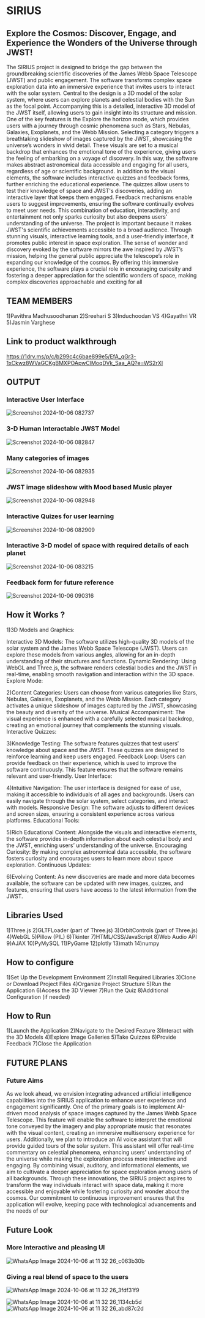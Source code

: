 # SIRIUS
## Explore the Cosmos: Discover, Engage, and Experience the Wonders of the Universe through JWST! ##

The SIRIUS project is designed to bridge the gap between the groundbreaking scientific discoveries of the James Webb Space Telescope (JWST) and public engagement. The software transforms complex space exploration data into an immersive experience that invites users to interact with the solar system. Central to the design is a 3D model of the solar system, where users can explore planets and celestial bodies with the Sun as the focal point. Accompanying this is a detailed, interactive 3D model of the JWST itself, allowing users to gain insight into its structure and mission. One of the key features is the Explore the horizon mode, which provides users with a journey through cosmic phenomena such as Stars, Nebulas, Galaxies, Exoplanets, and the Webb Mission. Selecting a category triggers a breathtaking slideshow of images captured by the JWST, showcasing the universe’s wonders in vivid detail. These visuals are set to a musical backdrop that enhances the emotional tone of the experience, giving users the feeling of embarking on a voyage of discovery. In this way, the software makes abstract astronomical data accessible and engaging for all users, regardless of age or scientific background. In addition to the visual elements, the software includes interactive quizzes and feedback forms, further enriching the educational experience. The quizzes allow users to test their knowledge of space and JWST's discoveries, adding an interactive layer that keeps them engaged. Feedback mechanisms enable users to suggest improvements, ensuring the software continually evolves to meet user needs. This combination of education, interactivity, and entertainment not only sparks curiosity but also deepens users' understanding of the universe. The project is important because it makes JWST's scientific achievements accessible to a broad audience. Through stunning visuals, interactive learning tools, and a user-friendly interface, it promotes public interest in space exploration. The sense of wonder and discovery evoked by the software mirrors the awe inspired by JWST’s mission, helping the general public appreciate the telescope’s role in expanding our knowledge of the cosmos. By offering this immersive experience, the software plays a crucial role in encouraging curiosity and fostering a deeper appreciation for the scientific wonders of space, making complex discoveries approachable and exciting for all

## TEAM MEMBERS ##
1)Pavithra Madhusoodhanan
2)Sreehari S
3)Induchoodan VS
4)Gayathri VR
5)Jasmin Varghese

## Link to product walkthrough ##
https://1drv.ms/p/c/b299c4c6bae899e5/EfA_qGr3-1xCkwz8WVaGCKgBMXPOApwClMoqDVk_Saa_AQ?e=WS2rXI

## OUTPUT ##
### Interactive User Interface ###
![Screenshot 2024-10-06 082737](https://github.com/user-attachments/assets/5b1dfd75-f708-472b-a702-d61625eef2ff)

### 3-D Human Interactable JWST Model ###
![Screenshot 2024-10-06 082847](https://github.com/user-attachments/assets/382a1b94-d73d-4fbb-ac42-725aaf06f5c1)

### Many categories of images ###
![Screenshot 2024-10-06 082935](https://github.com/user-attachments/assets/b26274a2-ae8c-4be5-aacc-a54319399920)

### JWST image slideshow with Mood based Music player ###
![Screenshot 2024-10-06 082948](https://github.com/user-attachments/assets/47479acb-1598-4211-9027-4fb86baed4f8)

### Interactive Quizes for user learning ###
![Screenshot 2024-10-06 082909](https://github.com/user-attachments/assets/77e5f93c-c238-44fb-93db-f63948d2e9fd)

### Interactive 3-D model of space with required details of each planet ###
![Screenshot 2024-10-06 083215](https://github.com/user-attachments/assets/d335f5ae-cf93-48c9-86dd-2699e29d6873)

### Feedback form for future reference ###
![Screenshot 2024-10-06 090316](https://github.com/user-attachments/assets/5a5ccca7-a5e9-48ac-b5e2-9f02080fb8e9)

## How it Works ? ##
1)3D Models and Graphics:

Interactive 3D Models: The software utilizes high-quality 3D models of the solar system and the James Webb Space Telescope (JWST). Users can explore these models from various angles, allowing for an in-depth understanding of their structures and functions.
Dynamic Rendering: Using WebGL and Three.js, the software renders celestial bodies and the JWST in real-time, enabling smooth navigation and interaction within the 3D space.
Explore Mode:

2)Content Categories: Users can choose from various categories like Stars, Nebulas, Galaxies, Exoplanets, and the Webb Mission. Each category activates a unique slideshow of images captured by the JWST, showcasing the beauty and diversity of the universe.
Musical Accompaniment: The visual experience is enhanced with a carefully selected musical backdrop, creating an emotional journey that complements the stunning visuals.
Interactive Quizzes:

3)Knowledge Testing: The software features quizzes that test users’ knowledge about space and the JWST. These quizzes are designed to reinforce learning and keep users engaged.
Feedback Loop: Users can provide feedback on their experience, which is used to improve the software continuously. This feature ensures that the software remains relevant and user-friendly.
User Interface:

4)Intuitive Navigation: The user interface is designed for ease of use, making it accessible to individuals of all ages and backgrounds. Users can easily navigate through the solar system, select categories, and interact with models.
Responsive Design: The software adjusts to different devices and screen sizes, ensuring a consistent experience across various platforms.
Educational Tools:

5)Rich Educational Content: Alongside the visuals and interactive elements, the software provides in-depth information about each celestial body and the JWST, enriching users’ understanding of the universe.
Encouraging Curiosity: By making complex astronomical data accessible, the software fosters curiosity and encourages users to learn more about space exploration.
Continuous Updates:

6)Evolving Content: As new discoveries are made and more data becomes available, the software can be updated with new images, quizzes, and features, ensuring that users have access to the latest information from the JWST.

## Libraries Used ##
1)Three.js
2)GLTFLoader (part of Three.js)
3)OrbitControls (part of Three.js)
4)WebGL
5)Pillow (PIL)
6)Tkinter
7)HTML/CSS/JavaScript
8)Web Audio API
9)AJAX
10)PyMySQL
11)PyGame
12)plotly
13)math
14)numpy

## How to configure ##
1)Set Up the Development Environment
2)Install Required Libraries
3)Clone or Download Project Files
4)Organize Project Structure
5)Run the Application
6)Access the 3D Viewer
7)Run the Quiz
8)Additional Configuration (if needed)

## How to Run ##
1)Launch the Application
2)Navigate to the Desired Feature
3)Interact with the 3D Models
4)Explore Image Galleries
5)Take Quizzes
6)Provide Feedback
7)Close the Application

## FUTURE PLANS ##
### Future Aims ###
As we look ahead, we envision integrating advanced artificial intelligence capabilities into the SIRIUS application to enhance user experience and engagement significantly. One of the primary goals is to implement AI-driven mood analysis of space images captured by the James Webb Space Telescope. This feature will enable the software to interpret the emotional tone conveyed by the imagery and play appropriate music that resonates with the visual content, creating an immersive multisensory experience for users. Additionally, we plan to introduce an AI voice assistant that will provide guided tours of the solar system. This assistant will offer real-time commentary on celestial phenomena, enhancing users' understanding of the universe while making the exploration process more interactive and engaging. By combining visual, auditory, and informational elements, we aim to cultivate a deeper appreciation for space exploration among users of all backgrounds. Through these innovations, the SIRIUS project aspires to transform the way individuals interact with space data, making it more accessible and enjoyable while fostering curiosity and wonder about the cosmos. Our commitment to continuous improvement ensures that the application will evolve, keeping pace with technological advancements and the needs of our  

## Future Look ##
### More Interactive and pleasing UI ###
![WhatsApp Image 2024-10-06 at 11 32 26_c063b30b](https://github.com/user-attachments/assets/35e19550-f120-4853-a1c9-ea0c43c906d9)

### Giving a real blend of space to the users ###
![WhatsApp Image 2024-10-06 at 11 32 26_3fdf31f9](https://github.com/user-attachments/assets/8c23315f-8a1a-4d8b-8ab9-ddfe57fcf618)

![WhatsApp Image 2024-10-06 at 11 32 26_1134cb5d](https://github.com/user-attachments/assets/32e8cb32-36d8-47e1-b3cd-588a7e5cb173)
![WhatsApp Image 2024-10-06 at 11 32 26_abd87c2d](https://github.com/user-attachments/assets/3e91b736-d1bf-4ced-bacb-5ae53e2a3413)
